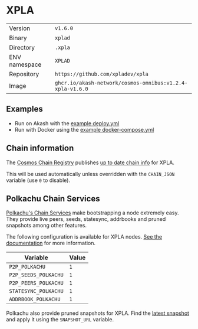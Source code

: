 # XPLA

| | |
|---|---|
|Version|`v1.6.0`|
|Binary|`xplad`|
|Directory|`.xpla`|
|ENV namespace|`XPLAD`|
|Repository|`https://github.com/xpladev/xpla`|
|Image|`ghcr.io/akash-network/cosmos-omnibus:v1.2.4-xpla-v1.6.0`|

## Examples

- Run on Akash with the [example deploy.yml](./deploy.yml)
- Run with Docker using the [example docker-compose.yml](./docker-compose.yml)

## Chain information

The [Cosmos Chain Registry](https://github.com/cosmos/chain-registry) publishes [up to date chain info](https://raw.githubusercontent.com/cosmos/chain-registry/master/xpla/chain.json) for XPLA.

This will be used automatically unless overridden with the `CHAIN_JSON` variable (use `0` to disable).

## Polkachu Chain Services

[Polkachu's Chain Services](https://www.polkachu.com/) make bootstrapping a node extremely easy. They provide live peers, seeds, statesync, addrbooks and pruned snapshots among other features.

The following configuration is available for XPLA nodes. [See the documentation](../README.md#polkachu-services) for more information.

|Variable|Value|
|---|---|
|`P2P_POLKACHU`|`1`|
|`P2P_SEEDS_POLKACHU`|`1`|
|`P2P_PEERS_POLKACHU`|`1`|
|`STATESYNC_POLKACHU`|`1`|
|`ADDRBOOK_POLKACHU`|`1`|

Polkachu also provide pruned snapshots for XPLA. Find the [latest snapshot](https://polkachu.com/tendermint_snapshots/akash) and apply it using the `SNAPSHOT_URL` variable.
